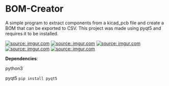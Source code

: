 # BOM-Creator
A simple program to extract components from a kicad_pcb file and create a BOM that can be exported to CSV. This project was made using pyqt5 and requires it to be installed.

<a href="https://imgur.com/gci8jyg"><img src="https://i.imgur.com/gci8jyg.png" title="source: imgur.com" /></a>
<a href="https://imgur.com/QxEj9XD"><img src="https://i.imgur.com/QxEj9XDm.png" title="source: imgur.com" /></a>
<a href="https://imgur.com/6z0RFyG"><img src="https://i.imgur.com/6z0RFyGh.png" title="source: imgur.com" /></a>
<a href="https://imgur.com/duMD6Hr"><img src="https://i.imgur.com/duMD6Hrh.png" title="source: imgur.com" /></a>
<a href="https://imgur.com/QzTYeUJ"><img src="https://i.imgur.com/QzTYeUJh.png" title="source: imgur.com" /></a>

**Dependencies**:

python3

pyqt5
`pip install pyqt5`


